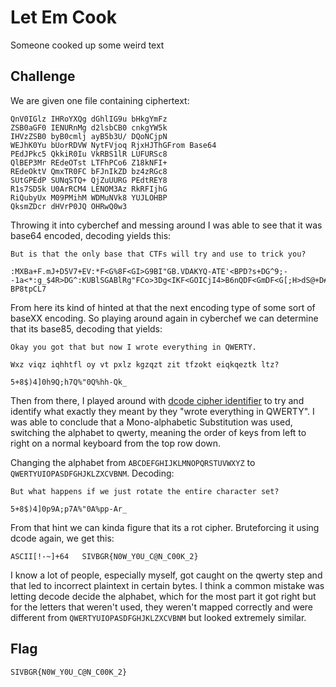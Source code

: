 # Let Em Cook

Someone cooked up some weird text

## Challenge

We are given one file containing ciphertext:
```
QnV0IGlz IHRoYXQg dGhlIG9u bHkgYmFz
ZSB0aGF0 IENURnMg d2lsbCB0 cnkgYW5k
IHVzZSB0 byB0cmlj ayB5b3U/ DQoNCjpN
WEJhK0Yu bUorRDVW NytFVjoq RjxHJThGFrom Base64
PEdJPkc5 QkkiR0Iu VkRBS1lR LUFURSc8
QlBEP3Mr REdeOTst LTFhPCo6 Z18kNFI+
REdeOktV QmxTR0FC bFJnIkZD bz4zRGc8
SUtGPEdP SUNqSTQ+ QjZuUURG PEdtREY8
R1s7SD5k U0ArRCM4 LENOM3Az RkRFIjhG
RiQubyUx M09PMihM WDMuNVk8 YUJLOHBP
QksmZDcr dHVrP0JQ OHRwQ0w3
```

Throwing it into cyberchef and messing around I was able to see that it was base64 encoded, decoding yields this:
```
But is that the only base that CTFs will try and use to trick you?

:MXBa+F.mJ+D5V7+EV:*F<G%8F<GI>G9BI"GB.VDAKYQ-ATE'<BPD?s+DG^9;--1a<*:g_$4R>DG^:KUBlSGABlRg"FCo>3Dg<IKF<GOICjI4>B6nQDF<GmDF<G[;H>dS@+D#8,CN3p3FDE"8FF$.o%13OO2(LX3.5Y<aBK8pOBK&d7+tuk?BP8tpCL7
```

From here its kind of hinted at that the next encoding type of some sort of baseXX encoding. So playing around again in cyberchef we can determine that its base85, decoding that yields:
```
Okay you got that but now I wrote everything in QWERTY.

Wxz viqz iqhhtfl oy vt pxlz kgzqzt zit tfzokt eiqkqeztk ltz? 

5+8$)4]0h9Q;h7Q%"0Q%hh-Qk_
```

Then from there, I played around with [dcode cipher identifier](https://www.dcode.fr/cipher-identifier) to try and identify what exactly they meant by they "wrote everything in QWERTY". I was able to conclude that a Mono-alphabetic Substitution was used, switching the alphabet to qwerty, meaning the order of keys from left to right on a normal keyboard from the top row down.

Changing the alphabet from `ABCDEFGHIJKLMNOPQRSTUVWXYZ` to `QWERTYUIOPASDFGHJKLZXCVBNM`. Decoding:
```
But what happens if we just rotate the entire character set?

5+8$)4]0p9A;p7A%"0A%pp-Ar_
```

From that hint we can kinda figure that its a rot cipher. Bruteforcing it using dcode again, we get this:
```
ASCII[!-~]+64	SIVBGR{N0W_Y0U_C@N_C00K_2}
```

I know a lot of people, especially myself, got caught on the qwerty step and that led to incorrect plaintext in certain bytes. I think a common mistake was letting decode decide the alphabet, which for the most part it got right but for the letters that weren't used, they weren't mapped correctly and were different from `QWERTYUIOPASDFGHJKLZXCVBNM` but looked extremely similar.



## Flag

`SIVBGR{N0W_Y0U_C@N_C00K_2}`